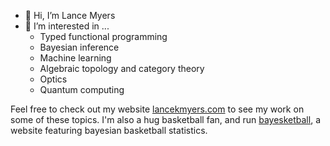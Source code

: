 - 👋 Hi, I’m Lance Myers
- 👀 I’m interested in ...
  - Typed functional programming
  - Bayesian inference
  - Machine learning 
  - Algebraic topology and category theory
  - Optics
  - Quantum computing

Feel free to check out my website [lancekmyers.com](lancekmyers.com) to see my work on some of these topics.
I'm also a hug basketball fan, and run [bayesketball](bayesketball.netlify.com), a website featuring bayesian basketball statistics.


